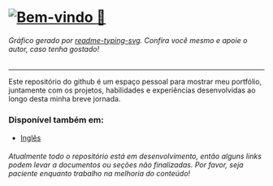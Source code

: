 # [![Bem-vindo 👋](https://readme-typing-svg.demolab.com?font=Noto+Sans+Mono&weight=700&size=96&duration=1500&pause=5000&color=A41BF7&center=true&vCenter=true&random=true&width=1024&height=240&lines=Bem-vindo%F0%9F%91%8B)](. "Bem-vindo 👋")

###### Gráfico gerado por [readme-typing-svg](https://git.io/typing-svg "Link do Repositório no Github"). Confira você mesmo e apoie o autor, caso tenha gostado!

---

Este repositório do github é um espaço pessoal para mostrar meu portfólio, juntamente com os projetos, habilidades e experiências desenvolvidas ao longo desta minha breve jornada.

### Disponível também em:

- [Inglês](./English.md)

###### Atualmente todo o repositório está em desenvolvimento, então alguns links podem levar a documentos ou seções não finalizadas. Por favor, seja paciente enquanto trabalho na melhoria do conteúdo!
